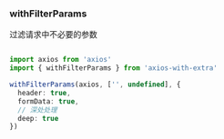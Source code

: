 ### withFilterParams

过滤请求中不必要的参数

~~~typescript

import axios from 'axios'
import { withFilterParams } from 'axios-with-extra'

withFilterParams(axios, ['', undefined], {
  header: true,
  formData: true,
  // 深处处理
  deep: true
})

~~~